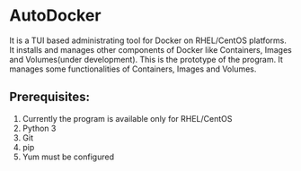# AutoDocker

It is a TUI based administrating tool for Docker on RHEL/CentOS platforms.
It installs and manages other components of Docker like Containers, Images and Volumes(under development).
This is the prototype of the program. It manages some functionalities of Containers, Images and Volumes.


## Prerequisites:

1.  Currently the program is available only for RHEL/CentOS
2.  Python 3
3.  Git
4.  pip
5.  Yum must be configured


